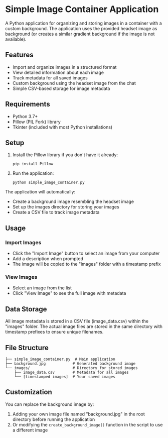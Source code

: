 # Simple Image Container Application

A Python application for organizing and storing images in a container with a custom background. The application uses the provided headset image as background (or creates a similar gradient background if the image is not available).

## Features

- Import and organize images in a structured format
- View detailed information about each image
- Track metadata for all saved images
- Custom background using the headset image from the chat
- Simple CSV-based storage for image metadata

## Requirements

- Python 3.7+
- Pillow (PIL Fork) library
- Tkinter (included with most Python installations)

## Setup

1. Install the Pillow library if you don't have it already:
   ```
   pip install Pillow
   ```

2. Run the application:
   ```
   python simple_image_container.py
   ```

The application will automatically:
- Create a background image resembling the headset image
- Set up the images directory for storing your images
- Create a CSV file to track image metadata

## Usage

### Import Images
- Click the "Import Image" button to select an image from your computer
- Add a description when prompted
- The image will be copied to the "images" folder with a timestamp prefix

### View Images
- Select an image from the list
- Click "View Image" to see the full image with metadata

## Data Storage

All image metadata is stored in a CSV file (image_data.csv) within the "images" folder. The actual image files are stored in the same directory with timestamp prefixes to ensure unique filenames.

## File Structure

```
├── simple_image_container.py  # Main application
├── background.jpg            # Generated background image
└── images/                   # Directory for stored images
    ├── image_data.csv        # Metadata for all images
    └── [timestamped images]  # Your saved images
```

## Customization

You can replace the background image by:
1. Adding your own image file named "background.jpg" in the root directory before running the application
2. Or modifying the `create_background_image()` function in the script to use a different image 